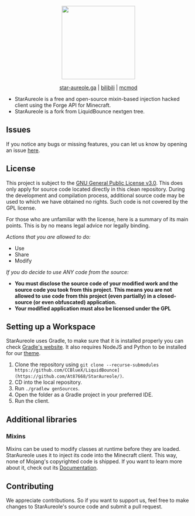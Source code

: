 <div align="center">
<p>
    <img width="200" src="https://github.com/At87668/StarAureole/Images/StarAureoleLogo.svg">
</p>

[star-aureole.ga](https://star-aureole.ga) |
[bilibili](https://space.bilibili.com/1098279072) |
[mcmod](https://center.mcmod.cn/420490/) 
</div>

- StarAureole is a free and open-source mixin-based injection hacked client using the Forge API for Minecraft. 
- StarAureole is a fork from LiquidBounce nextgen tree.

## Issues
If you notice any bugs or missing features, you can let us know by opening an issue [here](https://github.com/At87668/StarAureole/issues).

## License
This project is subject to the [GNU General Public License v3.0](https://www.gnu.org/licenses/gpl-3.0.en.html). This does only apply for source code located directly in this clean repository. During the development and compilation process, additional source code may be used to which we have obtained no rights. Such code is not covered by the GPL license.

For those who are unfamiliar with the license, here is a summary of its main points. This is by no means legal advice nor legally binding.

*Actions that you are allowed to do:*

- Use
- Share
- Modify

*If you do decide to use ANY code from the source:*

- **You must disclose the source code of your modified work and the source code you took from this project. This means you are not allowed to use code from this project (even partially) in a closed-source (or even obfuscated) application.**
- **Your modified application must also be licensed under the GPL** 

## Setting up a Workspace
StarAureole uses Gradle, to make sure that it is installed properly you can check [Gradle's website](https://gradle.org/install/). It also requires NodeJS and Python to be installed for our [theme](https://github.com/At87668/StarAureole/tree/main/src-theme).
1. Clone the repository using `git clone --recurse-submodules https://github.com/CCBlueX/LiquidBounce](https://github.com/At87668/StarAureole/)`.
2. CD into the local repository.
3. Run `./gradlew genSources`.
4. Open the folder as a Gradle project in your preferred IDE.
5. Run the client.

## Additional libraries
### Mixins
Mixins can be used to modify classes at runtime before they are loaded. StarAureole uses it to inject its code into the Minecraft client. This way, none of Mojang's copyrighted code is shipped. If you want to learn more about it, check out its [Documentation](https://docs.spongepowered.org/5.1.0/en/plugin/internals/mixins.html).

## Contributing
We appreciate contributions. So if you want to support us, feel free to make changes to StarAureole's source code and submit a pull request.

